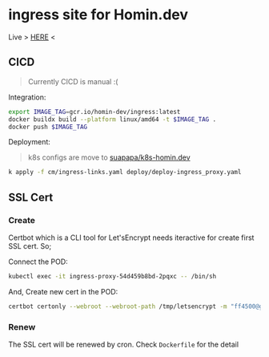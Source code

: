 # ingress site for Homin.dev

Live > [HERE](https://homin.dev) <

## CICD

> Currently CICD is manual :(

Integration:

```bash 
export IMAGE_TAG=gcr.io/homin-dev/ingress:latest 
docker buildx build --platform linux/amd64 -t $IMAGE_TAG .
docker push $IMAGE_TAG
```

Deployment:

> k8s configs are move to [suapapa/k8s-homin.dev](https://github.com/suapapa/k8s-homin.dev)

```bash
k apply -f cm/ingress-links.yaml deploy/deploy-ingress_proxy.yaml
```
## SSL Cert

### Create

Certbot which is a CLI tool for Let'sEncrypt needs iteractive for create first SSL cert. So;

Connect the POD:

```bash
kubectl exec -it ingress-proxy-54d459b8bd-2pqxc -- /bin/sh
```
And, Create new cert in the POD:

```bash
certbot certonly --webroot --webroot-path /tmp/letsencrypt -m "ff4500@gmail.com" -d "homin.dev"  --agree-tos
```

### Renew

The SSL cert will be renewed by cron. Check `Dockerfile` for the detail